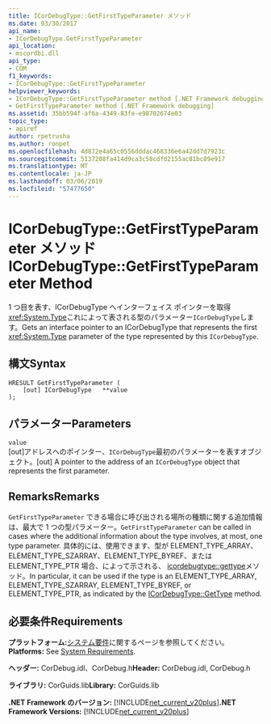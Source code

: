 ```yaml
---
title: ICorDebugType::GetFirstTypeParameter メソッド
ms.date: 03/30/2017
api_name:
- ICorDebugType.GetFirstTypeParameter
api_location:
- mscordbi.dll
api_type:
- COM
f1_keywords:
- ICorDebugType::GetFirstTypeParameter
helpviewer_keywords:
- ICorDebugType::GetFirstTypeParameter method [.NET Framework debugging]
- GetFirstTypeParameter method [.NET Framework debugging]
ms.assetid: 35bb594f-af6a-4349-83fe-e98702674e03
topic_type:
- apiref
author: rpetrusha
ms.author: ronpet
ms.openlocfilehash: 4d872e4a65c0556dddac468336e6a42dd7d7923c
ms.sourcegitcommit: 5137208fa414d9ca3c58cdfd2155ac81bc89e917
ms.translationtype: MT
ms.contentlocale: ja-JP
ms.lasthandoff: 03/06/2019
ms.locfileid: "57477650"
---
```

# <a name="icordebugtypegetfirsttypeparameter-method"></a><span data-ttu-id="e4713-102">ICorDebugType::GetFirstTypeParameter メソッド</span><span class="sxs-lookup"><span data-stu-id="e4713-102">ICorDebugType::GetFirstTypeParameter Method</span></span>
<span data-ttu-id="e4713-103">1 つ目を表す、ICorDebugType へインターフェイス ポインターを取得<xref:System.Type>これによって表される型のパラメーター`ICorDebugType`します。</span><span class="sxs-lookup"><span data-stu-id="e4713-103">Gets an interface pointer to an ICorDebugType that represents the first <xref:System.Type> parameter of the type represented by this `ICorDebugType`.</span></span>  
  
## <a name="syntax"></a><span data-ttu-id="e4713-104">構文</span><span class="sxs-lookup"><span data-stu-id="e4713-104">Syntax</span></span>  
  
```  
HRESULT GetFirstTypeParameter (  
    [out] ICorDebugType   **value  
);  
```  
  
## <a name="parameters"></a><span data-ttu-id="e4713-105">パラメーター</span><span class="sxs-lookup"><span data-stu-id="e4713-105">Parameters</span></span>  
 `value`  
 <span data-ttu-id="e4713-106">[out]アドレスへのポインター、`ICorDebugType`最初のパラメーターを表すオブジェクト。</span><span class="sxs-lookup"><span data-stu-id="e4713-106">[out] A pointer to the address of an `ICorDebugType` object that represents the first parameter.</span></span>  
  
## <a name="remarks"></a><span data-ttu-id="e4713-107">Remarks</span><span class="sxs-lookup"><span data-stu-id="e4713-107">Remarks</span></span>  
 <span data-ttu-id="e4713-108">`GetFirstTypeParameter` できる場合に呼び出される場所の種類に関する追加情報は、最大で 1 つの型パラメーター。</span><span class="sxs-lookup"><span data-stu-id="e4713-108">`GetFirstTypeParameter` can be called in cases where the additional information about the type involves, at most, one type parameter.</span></span> <span data-ttu-id="e4713-109">具体的には、使用できます、型が ELEMENT_TYPE_ARRAY、ELEMENT_TYPE_SZARRAY、ELEMENT_TYPE_BYREF、または ELEMENT_TYPE_PTR 場合、によって示される、 [icordebugtype::gettype](../../../../docs/framework/unmanaged-api/debugging/icordebugtype-gettype-method.md)メソッド。</span><span class="sxs-lookup"><span data-stu-id="e4713-109">In particular, it can be used if the type is an ELEMENT_TYPE_ARRAY, ELEMENT_TYPE_SZARRAY, ELEMENT_TYPE_BYREF, or ELEMENT_TYPE_PTR, as indicated by the [ICorDebugType::GetType](../../../../docs/framework/unmanaged-api/debugging/icordebugtype-gettype-method.md) method.</span></span>  
  
## <a name="requirements"></a><span data-ttu-id="e4713-110">必要条件</span><span class="sxs-lookup"><span data-stu-id="e4713-110">Requirements</span></span>  
 <span data-ttu-id="e4713-111">**プラットフォーム:**[システム要件](../../../../docs/framework/get-started/system-requirements.md)に関するページを参照してください。</span><span class="sxs-lookup"><span data-stu-id="e4713-111">**Platforms:** See [System Requirements](../../../../docs/framework/get-started/system-requirements.md).</span></span>  
  
 <span data-ttu-id="e4713-112">**ヘッダー:** CorDebug.idl、CorDebug.h</span><span class="sxs-lookup"><span data-stu-id="e4713-112">**Header:** CorDebug.idl, CorDebug.h</span></span>  
  
 <span data-ttu-id="e4713-113">**ライブラリ:** CorGuids.lib</span><span class="sxs-lookup"><span data-stu-id="e4713-113">**Library:** CorGuids.lib</span></span>  
  
 <span data-ttu-id="e4713-114">**.NET Framework のバージョン:** [!INCLUDE[net_current_v20plus](../../../../includes/net-current-v20plus-md.md)]</span><span class="sxs-lookup"><span data-stu-id="e4713-114">**.NET Framework Versions:** [!INCLUDE[net_current_v20plus](../../../../includes/net-current-v20plus-md.md)]</span></span>
